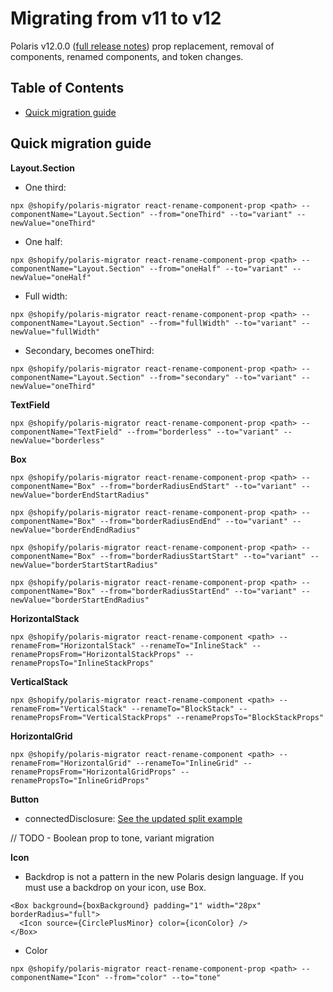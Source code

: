 # Migrating from v11 to v12

Polaris v12.0.0 ([full release notes](https://github.com/Shopify/polaris/releases/tag/v12.0.0)) prop replacement, removal of components, renamed components, and token changes.

## Table of Contents

- [Quick migration guide](#quick-migration-guide)

## Quick migration guide

**Layout.Section**

- One third:

`npx @shopify/polaris-migrator react-rename-component-prop <path> --componentName="Layout.Section" --from="oneThird" --to="variant" --newValue="oneThird"`

- One half:

`npx @shopify/polaris-migrator react-rename-component-prop <path> --componentName="Layout.Section" --from="oneHalf" --to="variant" --newValue="oneHalf"`

- Full width:

`npx @shopify/polaris-migrator react-rename-component-prop <path> --componentName="Layout.Section" --from="fullWidth" --to="variant" --newValue="fullWidth"`

- Secondary, becomes oneThird:

`npx @shopify/polaris-migrator react-rename-component-prop <path> --componentName="Layout.Section" --from="secondary" --to="variant" --newValue="oneThird"`

**TextField**

`npx @shopify/polaris-migrator react-rename-component-prop <path> --componentName="TextField" --from="borderless" --to="variant" --newValue="borderless"`

**Box**

`npx @shopify/polaris-migrator react-rename-component-prop <path> --componentName="Box" --from="borderRadiusEndStart" --to="variant" --newValue="borderEndStartRadius"`

`npx @shopify/polaris-migrator react-rename-component-prop <path> --componentName="Box" --from="borderRadiusEndEnd" --to="variant" --newValue="borderEndEndRadius"`

`npx @shopify/polaris-migrator react-rename-component-prop <path> --componentName="Box" --from="borderRadiusStartStart" --to="variant" --newValue="borderStartStartRadius"`

`npx @shopify/polaris-migrator react-rename-component-prop <path> --componentName="Box" --from="borderRadiusStartEnd" --to="variant" --newValue="borderStartEndRadius"`

**HorizontalStack**

`npx @shopify/polaris-migrator react-rename-component <path> --renameFrom="HorizontalStack" --renameTo="InlineStack" --renamePropsFrom="HorizontalStackProps" --renamePropsTo="InlineStackProps"`

**VerticalStack**

`npx @shopify/polaris-migrator react-rename-component <path> --renameFrom="VerticalStack" --renameTo="BlockStack" --renamePropsFrom="VerticalStackProps" --renamePropsTo="BlockStackProps"`

**HorizontalGrid**

`npx @shopify/polaris-migrator react-rename-component <path> --renameFrom="HorizontalGrid" --renameTo="InlineGrid" --renamePropsFrom="HorizontalGridProps" --renamePropsTo="InlineGridProps"`

**Button**

- connectedDisclosure: [See the updated split example](https://polaris.shopify.com/components/actions/button)

// TODO - Boolean prop to tone, variant migration

**Icon**

- Backdrop is not a pattern in the new Polaris design language. If you must use a backdrop on your icon, use Box.

```tsx
<Box background={boxBackground} padding="1" width="28px" borderRadius="full">
  <Icon source={CirclePlusMinor} color={iconColor} />
</Box>
```

- Color

`npx @shopify/polaris-migrator react-rename-component-prop <path> --componentName="Icon" --from="color" --to="tone"`
